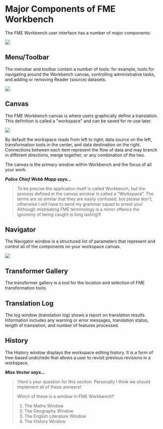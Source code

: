 # Major Components of FME Workbench #

The FME Workbench user interface has a number of major components:

![](https://raw.githubusercontent.com/FMEEvangelist/FME-Desktop-Basic-Training-Manual-Images/master/Img1.7.WorkbenchInterface.png)

## Menu/Toolbar ##
The menubar and toolbar contain a number of tools: for example, tools for navigating around the Workbench canvas, controlling administrative tasks, and adding or removing Reader (source) datasets.

![](https://raw.githubusercontent.com/FMEEvangelist/FME-Desktop-Basic-Training-Manual-Images/master/Img1.08.WorkbenchInterfaceMenuToolbar.png)

## Canvas ##
The FME Workbench canvas is where users graphically define a translation. This definition is called a "workspace" and can be saved for re-use later.

![](https://raw.githubusercontent.com/FMEEvangelist/FME-Desktop-Basic-Training-Manual-Images/master/Img1.10.Canvas.png)

By default the workspace reads from left to right; data source on the left, transformation tools in the center, and data destination on the right. Connections between each item represent the flow of data and may branch in different directions, merge together, or any combination of the two.

The canvas is the primary window within Workbench and the focus of all your work.

***Police Chief Webb Mapp says...***
> To be precise the application itself is called Workbench, but the process defined in the canvas window is called a “Workspace”. The terms are so similar that they are easily confused, but please don't, otherwise I will have to send my grammar squad to arrest you! Although mistreating FME terminology is a minor offence the ignominy of being caught is long lasting!!!

## Navigator ##
The Navigator window is a structured list of parameters that represent and control all of the components on your workspace canvas.

![](https://raw.githubusercontent.com/FMEEvangelist/FME-Desktop-Basic-Training-Manual-Images/master/Img1.09.WorkbenchInterfaceNavigator.png)

## Transformer Gallery ##
The transformer gallery is a tool for the location and selection of FME transformation tools.

## Translation Log ##
The log window (translation log) shows a report on translation results. Information includes any warning or error messages, translation status, length of translation, and number of features processed.

## History ##
The History window displays the workspace editing history. It is a form of tree-based undo/redo that allows a user to revisit previous revisions in a workspace.

***Miss Vector says…***

> ‘Here's your question for this section. Personally I think we should implement all of these answers!  
> 
> Which of these is a window in FME Workbench?
>
> 1. The Maths Window
> 2. The Geography Window
> 3. The English Literature Window
> 4. The History Window